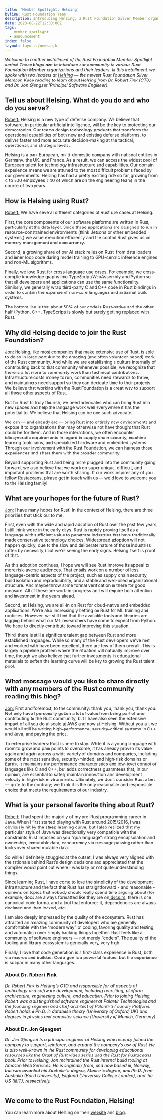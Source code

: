 ```yaml
---
title: 'Member Spotlight: Helsing'
byline: Rust Foundation Team
description: Introducing Helsing, a Rust Foundation Silver Member organization.
date: 2023-08-22T12:00:00Z
tags:
  - member spotlight
  - announcement
index: false
layout: layouts/news.njk
---
```

*Welcome to another installment of the Rust Foundation Member Spotlight series! These blogs aim to introduce our community to various Rust Foundation Member organizations and their leaders. In this installment, we spoke with two leaders at* [*<u>Helsing</u>*](https://helsing.ai/) *— the newest Rust Foundation Silver Member. Keep reading to learn about Helsing from Dr. Robert Fink (CTO) and Dr. Jon Gjengset (Principal Software Engineer).&nbsp;*

## **Tell us about Helsing. What do you do and who do you serve?**

<u>Robert:</u> Helsing is a new type of defense company. We believe that software, in particular artificial intelligence, will be the key to protecting our democracies. Our teams design technology products that transform the operational capabilities of both new and existing defense platforms, to deliver faster and more accurate decision-making at the tactical, operational, and strategic levels.

Helsing is a pan-European, multi-domestic company with national entities in Germany, the UK, and France. As a result, we can access the widest pool of European talent for technology infrastructure and capabilities. Our domain experience means we are attuned to the most difficult problems faced by our governments. Helsing has had a pretty exciting ride so far, growing from 4 to 200 employees (140 of which are on the engineering team) in the course of two years.

## **How is Helsing using Rust?**

<u>Robert:</u> We have several different categories of Rust use cases at Helsing.

First, the core components of our software platforms are written in Rust, particularly at the data layer. Since these applications are designed to run in resource-constrained environments (think Jetsons or other embedded systems,) we value execution efficiency and the control Rust gives us on memory management and concurrency.

Second, a growing share of our AI stack relies on Rust, from data loaders and inner loop code during model training to GPU-centric inference engines and non-ML algorithms.

Finally, we love Rust for cross-language use cases. For example, we cross-compile knowledge graphs into TypeScript/WebAssembly and Python so that all developers and applications can use the same functionality. Similarly, we generally wrap third-party C and C++ code in Rust bindings in order to contain the expanse of non-core languages and artisanal build systems.

The bottom line is that about 50% of our code is Rust-native and the other half (Python, C++, TypeScript) is slowly but surely getting replaced with Rust.

## **Why did Helsing decide to join the Rust Foundation?**

<u>Jon:</u> Helsing, like most companies that make extensive use of Rust, is able to do so in large part due to the amazing (and often volunteer-based) work of the Rust community. And while we are establishing a culture internally of contributing back to that community whenever possible, we recognize that there is a lot more to community work than technical contributions. Infrastructure costs money to run, communities need stewards to thrive, and maintainers need support so they can dedicate time to their projects. We believe that working with the Rust Foundation is a great way to support all those other aspects of Rust.

But for Rust to truly flourish, we need advocates who can bring Rust into new spaces and help the language work well everywhere it has the potential to. We believe that Helsing can be one such advocate.&nbsp;

We can — and already are — bring Rust into entirely new environments and expose it to organizations that may otherwise not have thought that Rust could be for them. And in those interactions, we often encounter idiosyncratic requirements in regard to supply chain security, machine learning toolchains, and specialized hardware and embedded systems. Through our involvement with the Rust Foundation, we can harness those experiences and share them with the broader community.

Beyond supporting Rust and being more plugged into the community going forward, we also believe that we work on super unique, difficult, and important problems that are worth sharing. If our work inspires any of you fellow Rustaceans, please get in touch with us — we'd love to welcome you to the Helsing family!

## **What are your hopes for the future of Rust?**

<u>Jon:</u> I have many hopes for Rust! In the context of Helsing, there are three priorities that stick out to me.&nbsp;

First, even with the wide and rapid adoption of Rust over the past few years, I still think we’re in the early days. Rust is rapidly proving itself as a language with sufficient value to penetrate industries that have traditionally made conservative technology choices. Widespread adoption will not happen quickly, due to the slow and deliberate nature of those industries (often by necessity,) but we’re seeing the early signs. Helsing itself is proof of that.

As this adoption continues, I hope we will see Rust improve its appeal to more risk-averse audiences. That entails work on a number of less language-centric aspects of the project, such as supply chain security, build isolation and reproducibility, and a stable and well-oiled organizational structure. And maybe throw some formal verification in there for good measure. All of these are work-in-progress and will require both attention and investment in the years ahead.

Second, at Helsing, we are all-in on Rust for cloud-native and embedded applications. We’re also increasingly betting on Rust for ML training and runtimes. However, we still find that the available tools and libraries are lagging behind what our ML researchers have come to expect from Python. We hope to directly contribute toward improving this situation.

Third, there is still a significant talent gap between Rust and more established languages. While so many of the Rust developers we’ve met and worked with have been excellent, there are few of them overall. This is largely a pipeline problem where the situation will naturally improve over time, though we also believe that further investments in educational materials to soften the learning curve will be key to growing the Rust talent pool.

## **What message would you like to share directly with any members of the Rust community reading this blog?&nbsp;**

<u>Jon:</u> First and foremost, to the community: thank you, thank you, thank you. Not only have I personally gotten a lot of value from being part of and contributing to the Rust community, but I have also seen the extensive impact of all you do at scale at AWS and now at Helsing. Without you all, we would all still be writing high-performance, security-critical systems in C++ and Java, and paying the price.

To enterprise leaders: Rust is here to stay. While it is a young language with room to grow and pain points to overcome, it has already proven its value again and again across a wide variety of domains and companies, including some of the most sensitive, security-minded, and high-risk domains on Earth). It maintains the performance characteristics and low-level control of languages like C and C++, but adds correctness guarantees that, in our opinion, are essential to safely maintain innovation and development velocity in high-risk environments. Ultimately, we don't consider Rust a bet — quite to the contrary; we think it is the only reasonable and responsible choice that meets the requirements of our industry.&nbsp;

## **What is your personal favorite thing about Rust?**

<u>Robert:</u> I had spent the majority of my pre-Rust programming career in Java. When I first started playing with Rust around 2015/2016, I was obviously hit by the steep learning curve, but I also realized that my particular style of Java was directionally very compatible with the constraints Rust imposes on you “qua language”: strong encapsulation and ownership, immutable data, concurrency via message passing rather than locks over shared mutable data.&nbsp;

So while I definitely struggled at the outset, I was always very aligned with the rationale behind Rust’s design decisions and appreciated that the compiler would point out where I was lazy or not quite understanding things.&nbsp;

Since learning Rust, I have come to love the simplicity of the development infrastructure and the fact that Rust has straightforward - and reasonable - opinions on topics that nobody should really spend time arguing about (for example, docs are always formatted like they are on[<u> docs.rs</u>](https://docs.rs/), there is one canonical code format and a tool that enforces it, dependencies are always declared and then locked, etc).

I am also deeply impressed by the quality of the ecosystem. Rust has attracted an amazing community of developers who are generally comfortable with the “modern way” of coding, favoring quality and testing, and automation over simply hacking things together. Rust feels like a community of software engineers — not merely “coders”. The quality of the tooling and library ecosystem is generally very, very high.

Finally, I love that code generation is a first-class experience in Rust, both via macros and build.rs. Code-gen is a powerful feature, but the experience is subpar in many other languages.

### **About Dr. Robert Fink**

*Dr. Robert Fink is Helsing’s CTO and responsible for all aspects of technology and software development, including recruiting, platform architecture, engineering culture, and education. Prior to joining Helsing, Robert was a distinguished software engineer at Palantir Technologies and the founding engineer and chief architect of Palantir’s Foundry Platform. Robert holds a Ph.D. in database theory (University of Oxford, UK) and degrees in physics and computer science (University of Munich, Germany).*

### **About Dr. Jon Gjengset**

*Dr. Jon Gjengset is a principal engineer at Helsing who recently joined the company to support, reinforce, and expand the company’s use of Rust. He is also well-known in the Rust community for developing educational resources like the [<u>Crust of Rust</u>](https://www.youtube.com/watch?v=rAl-9HwD858&amp;list=PLqbS7AVVErFiWDOAVrPt7aYmnuuOLYvOa) video series and the [<u>Rust for Rustaceans</u>](https://nostarch.com/rust-rustaceans) book. Prior to Helsing, Jon maintained the Rust internal build tooling at Amazon Web Services. He is originally from, and now based in, Norway, but was awarded his Bachelor's degree, Master's degree, and Ph.D. from Australia (Bond University), England (University College London), and the US (MIT), respectively.*

---

## Welcome to the Rust Foundation, Helsing!

You can learn more about Helsing on their [<u>website</u>](https://helsing.ai/) and [<u>blog</u>](https://blog.helsing.ai).&nbsp;